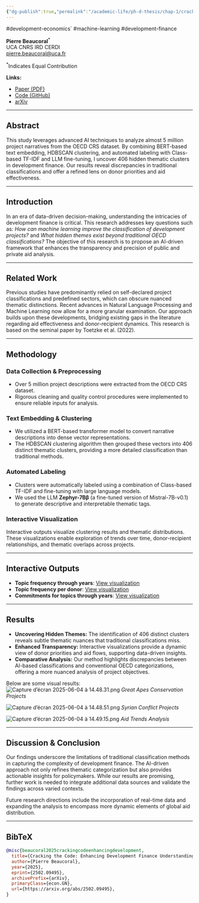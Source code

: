 ```yaml
---
{"dg-publish":true,"permalink":"/academic-life/ph-d-thesis/chap-1/cracking-the-code-enhancing-development-finance-understanding-with-artificial-intelligence/"}
---
```


#development-economics`
#machine-learning
#development-finance

**Pierre Beaucoral**<sup>*</sup>  
UCA CNRS IRD CERDI  
[pierre.beaucoral@uca.fr](mailto:pierre.beaucoral@uca.fr)

<sup>*</sup>Indicates Equal Contribution

**Links:**  
- [Paper (PDF)](https://arxiv.org/pdf/2502.09495.pdf)  
- [Code (GitHub)](https://github.com/PierreBeaucoral/ML-clustering-of-development-activities)  
- [arXiv](https://arxiv.org/abs/2502.09495)

---

## Abstract

This study leverages advanced AI techniques to analyze almost 5 million project narratives from the OECD CRS dataset. By combining BERT-based text embedding, HDBSCAN clustering, and automated labeling with Class-based TF-IDF and LLM fine-tuning, I uncover 406 hidden thematic clusters in development finance. Our results reveal discrepancies in traditional classifications and offer a refined lens on donor priorities and aid effectiveness.

---

## Introduction

In an era of data-driven decision-making, understanding the intricacies of development finance is critical. This research addresses key questions such as: *How can machine learning improve the classification of development projects?* and *What hidden themes exist beyond traditional OECD classifications?* The objective of this research is to propose an AI-driven framework that enhances the transparency and precision of public and private aid analysis.

---

## Related Work

Previous studies have predominantly relied on self-declared project classifications and predefined sectors, which can obscure nuanced thematic distinctions. Recent advances in Natural Language Processing and Machine Learning now allow for a more granular examination. Our approach builds upon these developments, bridging existing gaps in the literature regarding aid effectiveness and donor-recipient dynamics. This research is based on the seminal paper by Toetzke et al. (2022).

---

## Methodology

### Data Collection & Preprocessing

- Over 5 million project descriptions were extracted from the OECD CRS dataset.  
- Rigorous cleaning and quality control procedures were implemented to ensure reliable inputs for analysis.

### Text Embedding & Clustering

- We utilized a BERT-based transformer model to convert narrative descriptions into dense vector representations.  
- The HDBSCAN clustering algorithm then grouped these vectors into 406 distinct thematic clusters, providing a more detailed classification than traditional methods.

### Automated Labeling

- Clusters were automatically labeled using a combination of Class-based TF-IDF and fine-tuning with large language models.  
- We used the LLM **Zephyr-7Bβ** (a fine-tuned version of Mistral-7B-v0.1) to generate descriptive and interpretable thematic tags.

### Interactive Visualization

Interactive outputs visualize clustering results and thematic distributions. These visualizations enable exploration of trends over time, donor-recipient relationships, and thematic overlaps across projects.

---

## Interactive Outputs

- **Topic frequency through years**: [View visualization](topics_over_time_visualization.html)  
- **Topic frequency per donor**: [View visualization](topics_per_donor_visualization.html)  
- **Commitments for topics through years**: [View visualization](commitmentyear_plot.html)  

---

## Results

- **Uncovering Hidden Themes:** The identification of 406 distinct clusters reveals subtle thematic nuances that traditional classifications miss.  
- **Enhanced Transparency:** Interactive visualizations provide a dynamic view of donor priorities and aid flows, supporting data-driven insights.  
- **Comparative Analysis:** Our method highlights discrepancies between AI-based classifications and conventional OECD categorizations, offering a more nuanced analysis of project objectives.

Below are some visual results:
![Capture d’écran 2025-06-04 à 14.48.31.png](/img/user/Academic%20life/PhD%20Thesis/Chap%201/Capture%20d%E2%80%99%C3%A9cran%202025-06-04%20%C3%A0%2014.48.31.png)
*Great Apes Conservation Projects*


![Capture d’écran 2025-06-04 à 14.48.51.png](/img/user/Academic%20life/PhD%20Thesis/Chap%201/Capture%20d%E2%80%99%C3%A9cran%202025-06-04%20%C3%A0%2014.48.51.png)
*Syrian Conflict Projects*

![Capture d’écran 2025-06-04 à 14.49.15.png](/img/user/Academic%20life/PhD%20Thesis/Chap%201/Capture%20d%E2%80%99%C3%A9cran%202025-06-04%20%C3%A0%2014.49.15.png)
*Aid Trends Analysis*

---

## Discussion & Conclusion

Our findings underscore the limitations of traditional classification methods in capturing the complexity of development finance. The AI-driven approach not only refines thematic categorization but also provides actionable insights for policymakers. While our results are promising, further work is needed to integrate additional data sources and validate the findings across varied contexts.

Future research directions include the incorporation of real-time data and expanding the analysis to encompass more dynamic elements of global aid distribution.

---

## BibTeX

```bibtex
@misc{beaucoral2025crackingcodeenhancingdevelopment,
  title={Cracking the Code: Enhancing Development Finance Understanding with Artificial Intelligence}, 
  author={Pierre Beaucoral},
  year={2025},
  eprint={2502.09495},
  archivePrefix={arXiv},
  primaryClass={econ.GN},
  url={https://arxiv.org/abs/2502.09495},
}
